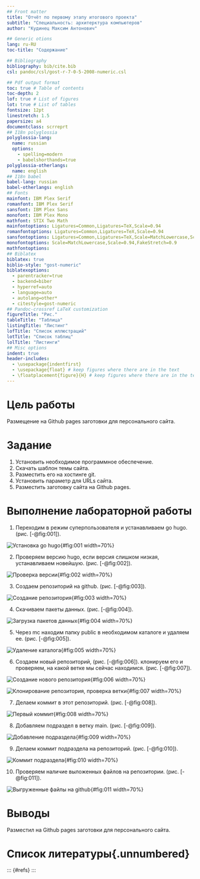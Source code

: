 ```yaml
---
## Front matter
title: "Отчёт по первому этапу итогового проекта"
subtitle: "Специальность: архитерктура компьютеров"
author: "Кудинец Максим Антонович"

## Generic otions
lang: ru-RU
toc-title: "Содержание"

## Bibliography
bibliography: bib/cite.bib
csl: pandoc/csl/gost-r-7-0-5-2008-numeric.csl

## Pdf output format
toc: true # Table of contents
toc-depth: 2
lof: true # List of figures
lot: true # List of tables
fontsize: 12pt
linestretch: 1.5
papersize: a4
documentclass: scrreprt
## I18n polyglossia
polyglossia-lang:
  name: russian
  options:
	- spelling=modern
	- babelshorthands=true
polyglossia-otherlangs:
  name: english
## I18n babel
babel-lang: russian
babel-otherlangs: english
## Fonts
mainfont: IBM Plex Serif
romanfont: IBM Plex Serif
sansfont: IBM Plex Sans
monofont: IBM Plex Mono
mathfont: STIX Two Math
mainfontoptions: Ligatures=Common,Ligatures=TeX,Scale=0.94
romanfontoptions: Ligatures=Common,Ligatures=TeX,Scale=0.94
sansfontoptions: Ligatures=Common,Ligatures=TeX,Scale=MatchLowercase,Scale=0.94
monofontoptions: Scale=MatchLowercase,Scale=0.94,FakeStretch=0.9
mathfontoptions:
## Biblatex
biblatex: true
biblio-style: "gost-numeric"
biblatexoptions:
  - parentracker=true
  - backend=biber
  - hyperref=auto
  - language=auto
  - autolang=other*
  - citestyle=gost-numeric
## Pandoc-crossref LaTeX customization
figureTitle: "Рис."
tableTitle: "Таблица"
listingTitle: "Листинг"
lofTitle: "Список иллюстраций"
lotTitle: "Список таблиц"
lolTitle: "Листинги"
## Misc options
indent: true
header-includes:
  - \usepackage{indentfirst}
  - \usepackage{float} # keep figures where there are in the text
  - \floatplacement{figure}{H} # keep figures where there are in the text
---
```


# Цель работы

Размещение на Github pages заготовки для персонального сайта.

# Задание

1. Установить необходимое программное обеспечение.
2. Скачать шаблон темы сайта.
3. Разместить его на хостинге git.
4. Установить параметр для URLs сайта.
5. Разместить заготовку сайта на Github pages.

# Выполнение лабораторной работы

1. Переходим в режим суперпользователя и устанавливаем go hugo. (рис. [-@fig:001]).

![Установка go hugo](image/report1.jpg){#fig:001 width=70%}

2. Проверяем версию hugo, если версия слишком низкая, устанавливаем новейшую. (рис. [-@fig:002]).

![Проверка версии](image/report2.jpg){#fig:002 width=70%}

3. Создаем репозиторий на github. (рис. [-@fig:003]).

![Создание репозитория](image/report3.jpg){#fig:003 width=70%}

4. Скачиваем пакеты данных. (рис. [-@fig:004]).

![Загрузка пакетов данных](image/report4.jpg){#fig:004 width=70%}

5. Через mc находим папку public в необходимом каталоге и удаляем ее. (рис. [-@fig:005]).

![Удаление каталога](image/report5.jpg){#fig:005 width=70%}

6. Создаем новый репозиторий, (рис. [-@fig:006]). клонируем его и проверяем, на какой ветке мы сейчас находимся. (рис. [-@fig:007]).

![Создание нового репозитория](image/report6.jpg){#fig:006 width=70%}

![Клонирование репозитория, проверка ветки](image/report7.jpg){#fig:007 width=70%}

7. Делаем коммит в этот репозиторий. (рис. [-@fig:008]).

![Первый коммит](image/report8.jpg){#fig:008 width=70%}

8. Добавляем подраздел в ветку main. (рис. [-@fig:009]).

![Добавление подраздела](image/report9.jpg){#fig:009 width=70%}

9. Делаем коммит подраздела на репозиторий. (рис. [-@fig:010]).

![Коммит подраздела](image/report10.jpg){#fig:010 width=70%}

10. Проверяем наличие выложенных файлов на репозитории. (рис. [-@fig:011]).

![Выгруженные файлы на github](image/report11.jpg){#fig:011 width=70%}

# Выводы

Разместил на Github pages заготовки для персонального сайта.

# Список литературы{.unnumbered}

::: {#refs}
:::
